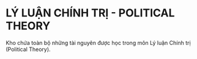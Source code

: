 # LÝ LUẬN CHÍNH TRỊ - POLITICAL THEORY

Kho chứa toàn bộ những tài nguyên được học trong môn Lý luận Chính trị (Political Theory).
